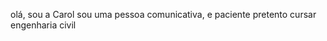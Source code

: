 olá, sou a Carol
sou uma pessoa comunicativa, e paciente
pretento cursar engenharia civil

<!---
Carol3015/Carol3015 is a ✨ special ✨ repository because its `README.md` (this file) appears on your GitHub profile.
You can click the Preview link to take a look at your changes.
--->
